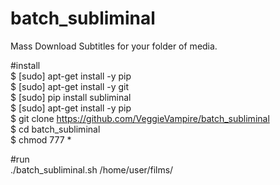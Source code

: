 # batch_subliminal <br>
Mass Download Subtitles for your folder of media.<br>

#install<br>
$ [sudo] apt-get install -y pip<br>
$ [sudo] apt-get install -y git <br>
$ [sudo] pip install subliminal<br>
$ [sudo] apt-get install -y pip<br>
$ git clone https://github.com/VeggieVampire/batch_subliminal<br>
$ cd batch_subliminal <br>
$ chmod 777 * <br>


#run<br>
./batch_subliminal.sh /home/user/films/<br>

